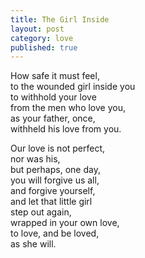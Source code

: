 ```yaml
---
title: The Girl Inside
layout: post
category: love
published: true
---
```


How safe it must feel,  
to the wounded girl inside you  
to withhold your love  
from the men who love you,  
as your father, once,  
withheld his love from you.

Our love is not perfect,   
nor was his,  
but perhaps, one day,  
you will forgive us all,  
and forgive yourself,  
and let that little girl  
step out again,  
wrapped in your own love,   
to love, and be loved,  
as she will.
